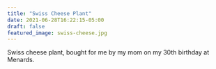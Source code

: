 ```yaml
---
title: "Swiss Cheese Plant"
date: 2021-06-28T16:22:15-05:00
draft: false
featured_image: swiss-cheese.jpg
---
```


Swiss cheese plant, bought for me by my mom on my 30th birthday at Menards.